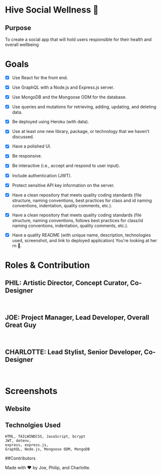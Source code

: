 # Hive Social Wellness 🐝 

## Purpose 

To create a social app that will hold users responsible for their health and overall wellbeing 

# Goals 
- [x] Use React for the front end.
- [x] Use GraphQL with a Node.js and Express.js server.
- [x] Use MongoDB and the Mongoose ODM for the database.
- [x] Use queries and mutations for retrieving, adding, updating, and deleting data.
- [x] Be deployed using Heroku (with data).
- [x] Use at least one new library, package, or technology that we haven’t discussed.
- [x] Have a polished UI.
- [x] Be responsive.
- [x] Be interactive (i.e., accept and respond to user input).
- [x] Include authentication (JWT).
- [x] Protect sensitive API key information on the server.
- [x] Have a clean repository that meets quality coding standards (file structure, naming conventions, best practices for class and id naming conventions, indentation, quality comments, etc.).
- [x] Have a clean repository that meets quality coding standards (file structure, naming conventions, follows best practices for class/id naming conventions, indentation, quality comments, etc.).
- [x] Have a quality README (with unique name, description, technologies used, screenshot, and link to deployed application) You're looking at her rn 👀.



# Roles & Contribution

## PHIL: Artistic Director, Concept Curator, Co-Designer


<br>

## JOE: Project Manager, Lead Developer, Overall Great Guy 


<br>

## CHARLOTTE: Lead Stylist, Senior Developer, Co-Designer


<br>

# Screenshots 




## Website




## Technolgies Used

    HTML, TAILWINDCSS, JavaScript, bcrypt
    JWT, dotenv,
    express, express.js,
    GraphQL, Node.js, Mongoose ODM, MongoDB


##Contributors

Made with ❤️ by Joe, Philip, and Charlotte.
